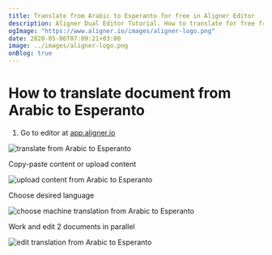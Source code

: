 ```yaml
---
title: Translate from Arabic to Esperanto for free in Aligner Editor
description: Aligner Dual Editor Tutorial. How to translate for free from Arabic to Esperanto. Aligner is multilingual document management platform. 
ogImage: "https://www.aligner.io/images/aligner-logo.png"
date: 2020-05-06T07:09:21+03:00
image: ../images/aligner-logo.png
onBlog: true
---
```


# How to translate document from Arabic to Esperanto

1. Go to editor at [app.aligner.io](https://app.aligner.io "Aligner App web page")

![translate from Arabic to Esperanto](../aligner-blank-editor.png "translate from Arabic to Esperanto")

Copy-paste content or upload content

![upload content from Arabic to Esperanto](../aligner-uploaded-document.png "upload content from Arabic to Esperanto")

Choose desired language

![choose machine translation from Arabic to Esperanto](../aligner-language-dropdown.png "choose machine translation from Arabic to Esperanto")

Work and edit 2 documents in parallel

![edit translation from Arabic to Esperanto](../aligner-double-sitded-editor.png "edit translation from Arabic to Esperanto")

